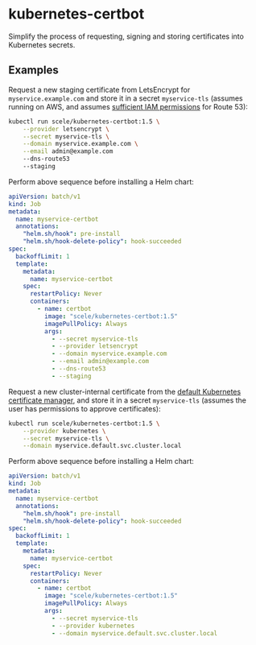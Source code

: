 # kubernetes-certbot

Simplify the process of requesting, signing and storing certificates into
Kubernetes secrets.

## Examples

Request a new staging certificate from LetsEncrypt for `myservice.example.com`
and store it in a secret `myservice-tls` (assumes running on AWS, and
assumes [sufficient IAM permissions](https://github.com/certbot/certbot/blob/master/certbot-dns-route53/examples/sample-aws-policy.json) for Route 53):

```sh
kubectl run scele/kubernetes-certbot:1.5 \
    --provider letsencrypt \
    --secret myservice-tls \
    --domain myservice.example.com \
    --email admin@example.com
    --dns-route53
    --staging
```

Perform above sequence before installing a Helm chart:

```yaml
apiVersion: batch/v1
kind: Job
metadata:
  name: myservice-certbot
  annotations:
    "helm.sh/hook": pre-install
    "helm.sh/hook-delete-policy": hook-succeeded
spec:
  backoffLimit: 1
  template:
    metadata:
      name: myservice-certbot
    spec:
      restartPolicy: Never
      containers:
        - name: certbot
          image: "scele/kubernetes-certbot:1.5"
          imagePullPolicy: Always
          args:
            - --secret myservice-tls
            - --provider letsencrypt
            - --domain myservice.example.com
            - --email admin@example.com
            - --dns-route53
            - --staging
```

Request a new cluster-internal certificate from
the [default Kubernetes certificate manager](https://kubernetes.io/docs/tasks/tls/managing-tls-in-a-cluster/),
and store it in a secret `myservice-tls` (assumes the user has permissions to approve certificates):

```sh
kubectl run scele/kubernetes-certbot:1.5 \
    --provider kubernetes \
    --secret myservice-tls \
    --domain myservice.default.svc.cluster.local
```

Perform above sequence before installing a Helm chart:

```yaml
apiVersion: batch/v1
kind: Job
metadata:
  name: myservice-certbot
  annotations:
    "helm.sh/hook": pre-install
    "helm.sh/hook-delete-policy": hook-succeeded
spec:
  backoffLimit: 1
  template:
    metadata:
      name: myservice-certbot
    spec:
      restartPolicy: Never
      containers:
        - name: certbot
          image: "scele/kubernetes-certbot:1.5"
          imagePullPolicy: Always
          args:
            - --secret myservice-tls
            - --provider kubernetes
            - --domain myservice.default.svc.cluster.local
```
